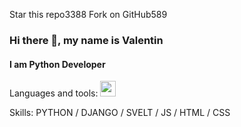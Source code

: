 Star this repo3388
Fork on GitHub589
### Hi there 👋, my name is Valentin
#### I am Python Developer

Languages and tools:
<img width="25px" src="https://cdn.jsdelivr.net/gh/devicons/devicon/icons/html5/html5-original.svg" />

Skills: PYTHON / DJANGO / SVELT / JS / HTML / CSS
